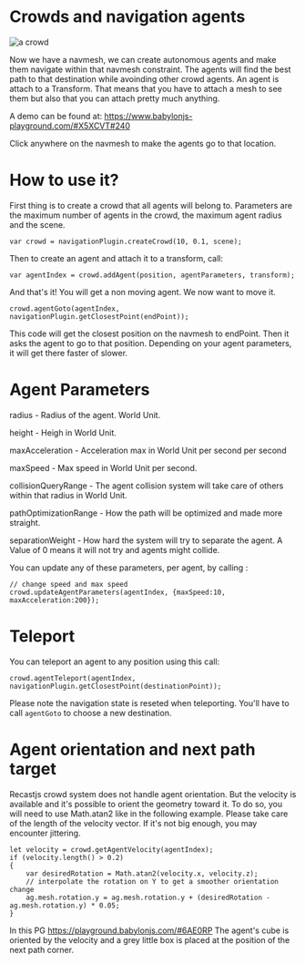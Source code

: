 # Crowds and navigation agents

![a crowd ](/img/extensions/navigation/CrowdExample.png)

Now we have a navmesh, we can create autonomous agents and make them navigate within that navmesh constraint.
The agents will find the best path to that destination while avoinding other crowd agents.
An agent is attach to a Transform. That means that you have to attach a mesh to see them but also that you can attach pretty much anything.

A demo can be found at:  https://www.babylonjs-playground.com/#X5XCVT#240

Click anywhere on the navmesh to make the agents go to that location.

# How to use it?

First thing is to create a crowd that all agents will belong to. Parameters are the maximum number of agents in the crowd, the maximum agent radius and the scene.

```
var crowd = navigationPlugin.createCrowd(10, 0.1, scene);
```

Then to create an agent and attach it to a transform, call:

```
var agentIndex = crowd.addAgent(position, agentParameters, transform);
```

And that's it! You will get a non moving agent. We now want to move it.

```
crowd.agentGoto(agentIndex, navigationPlugin.getClosestPoint(endPoint));
```
This code will get the closest position on the navmesh to endPoint. Then it asks the agent to go to that position.
Depending on your agent parameters, it will get there faster of slower.

# Agent Parameters

radius - Radius of the agent. World Unit.

height - Heigh in World Unit.

maxAcceleration - Acceleration max in World Unit per second per second

maxSpeed - Max speed in World Unit per second.

collisionQueryRange - The agent collision system will take care of others within that radius in World Unit.

pathOptimizationRange - How the path will be optimized and made more straight.

separationWeight - How hard the system will try to separate the agent. A Value of 0 means it will not try and agents might collide.

You can update any of these parameters, per agent, by calling :

```
// change speed and max speed
crowd.updateAgentParameters(agentIndex, {maxSpeed:10, maxAcceleration:200});
```

# Teleport

You can teleport an agent to any position using this call:

```
crowd.agentTeleport(agentIndex, navigationPlugin.getClosestPoint(destinationPoint));
```

Please note the navigation state is reseted when teleporting. You'll have to call ```agentGoto``` to choose a new destination.

# Agent orientation and next path target

Recastjs crowd system does not handle agent orientation. But the velocity is available and it's possible to orient the geometry toward it.
To do so, you will need to use Math.atan2 like in the following example. Please take care of the length of the velocity vector. If it's not big enough, you may encounter jittering.

```
let velocity = crowd.getAgentVelocity(agentIndex);
if (velocity.length() > 0.2)
{
    var desiredRotation = Math.atan2(velocity.x, velocity.z);
    // interpolate the rotation on Y to get a smoother orientation change
    ag.mesh.rotation.y = ag.mesh.rotation.y + (desiredRotation - ag.mesh.rotation.y) * 0.05;
}
```
In this PG  https://playground.babylonjs.com/#6AE0RP
The agent's cube is oriented by the velocity and a grey little box is placed at the position of the next path corner.